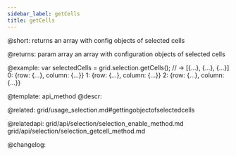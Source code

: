 ```yaml
---
sidebar_label: getCells
title: getCells
---          
```


@short: returns an array with config objects of selected cells


@returns:
param       array      an array with configuration objects of selected cells



@example:
var selectedCells = grid.selection.getCells();
// -> [{…}, {…}, {…}]
0: {row: {…}, column: {…}}
1: {row: {…}, column: {…}}
2: {row: {…}, column: {…}}


@template: api_method
@descr:

@related: grid/usage_selection.md#gettingobjectofselectedcells

@relatedapi: grid/api/selection/selection_enable_method.md
grid/api/selection/selection_getcell_method.md

@changelog:


